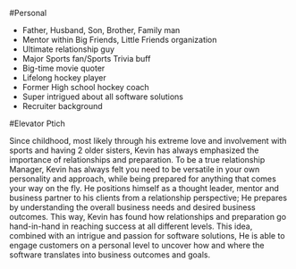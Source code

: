 #Personal

* Father, Husband, Son, Brother, Family man
* Mentor within Big Friends, Little Friends organization
* Ultimate relationship guy
* Major Sports fan/Sports Trivia buff
* Big-time movie quoter 
* Lifelong hockey player
* Former High school hockey coach
* Super intrigued about all software solutions 
* Recruiter background 


#Elevator Ptich

Since childhood, most likely through his extreme love and involvement with sports and having 2 older sisters, Kevin has always emphasized the importance of relationships and preparation.  To be a true relationship Manager, Kevin has always felt you need to be versatile in your own personality and approach, while being prepared for anything that comes your way on the fly. He positions himself as a thought leader, mentor and business partner to his clients from a relationship perspective; He prepares by understanding the overall business needs and desired business outcomes. This way, Kevin has found how relationships and preparation go hand-in-hand in reaching success at all different levels. This idea, combined with an intrigue and passion for software solutions, He is able to engage customers on a personal level to uncover how and where the software translates into business outcomes and goals.

